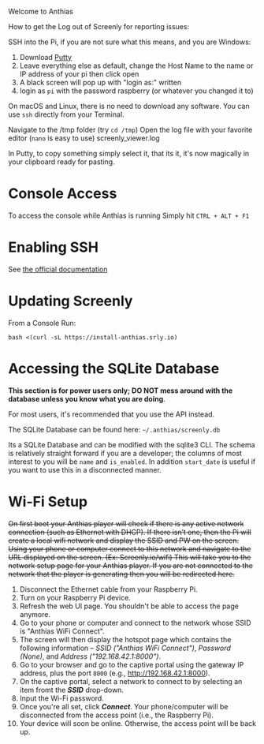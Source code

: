 Welcome to Anthias

How to get the Log out of Screenly for reporting issues:

SSH into the Pi, if you are not sure what this means, and you are Windows:

1. Download [Putty](http://www.chiark.greenend.org.uk/~sgtatham/putty/)
2. Leave everything else as default, change the Host Name to the name or IP address of your pi then click open
3. A black screen will pop up with "login as:" written
4. login as `pi` with the password raspberry (or whatever you changed it to)

On macOS and Linux, there is no need to download any software. You can use `ssh` directly from your Terminal.

Navigate to the /tmp folder (try `cd /tmp`)
Open the log file with your favorite editor (`nano` is easy to use) screenly_viewer.log

In Putty, to copy something simply select it, that its it, it's now magically in your clipboard ready for pasting.

# Console Access
To access the console while Anthias is running Simply hit `CTRL + ALT + F1`

# Enabling SSH

See [the official documentation](https://www.raspberrypi.org/documentation/remote-access/ssh/)

# Updating Screenly
From a Console Run:

`bash <(curl -sL https://install-anthias.srly.io)`

# Accessing the SQLite Database

**This section is for power users only; DO NOT mess around with the database unless you know what you are doing**.

For most users, it's recommended that you use the API instead.

The SQLite Database can be found here: `~/.anthias/screenly.db`

Its a SQLite Database and can be modified with the sqlite3 CLI. The schema is relatively straight forward if you are a developer; the columns of most interest to you will be `name` and `is_enabled`. In addition `start_date` is useful if you want to use this in a disconnected manner.

# Wi-Fi Setup

~~On first boot your Anthias player will check if there is any active network connection (such as Ethernet with DHCP). If there isn’t one, then the Pi will create a local wifi network and display the SSID and PW on the screen. Using your phone or computer connect to this network and navigate to the URL displayed on the screen. (Ex: Screenly.io/wifi)  This will take you to the network setup page for your Anthias player. If you are not connected to the network that the player is generating then you will be redirected here.~~

1. Disconnect the Ethernet cable from your Raspberry Pi.
2. Turn on your Raspberry Pi device.
3. Refresh the web UI page. You shouldn't be able to access the page anymore.
4. Go to your phone or computer and connect to the network whose SSID is "Anthias WiFi Connect".
5. The screen will then display the hotspot page which contains the following information &ndash;
_SSID ("Anthias WiFi Connect")_, _Password (None)_, and _Address ("192.168.42.1:8000")_.
6. Go to your browser and go to the captive portal using the gateway IP address, plus the
port `8000` (e.g., http://192.168.42.1:8000).
7. On the captive portal, select a network to connect to by selecting an item fromt the **_SSID_** drop-down.
8. Input the Wi-Fi password.
9. Once you're all set, click **_Connect_**. Your phone/computer will be disconnected from the access point
(i.e., the Raspberry Pi).
10. Your device will soon be online. Otherwise, the access point will be back up.
